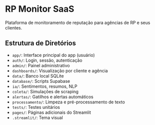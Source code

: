 
# RP Monitor SaaS

Plataforma de monitoramento de reputação para agências de RP e seus clientes.

## Estrutura de Diretórios

- `app/`: Interface principal do app (usuário)
- `auth/`: Login, sessão, autenticação
- `admin/`: Painel administrativo
- `dashboards/`: Visualização por cliente e agência
- `data/`: Banco local SQLite
- `database/`: Scripts Supabase
- `ia/`: Sentimentos, resumos, NLP
- `coleta/`: Simulações de scraping
- `alertas/`: Gatilhos e alertas automáticos
- `processamento/`: Limpeza e pré-processamento de texto
- `tests/`: Testes unitários
- `pages/`: Páginas adicionais do Streamlit
- `.streamlit/`: Tema visual
